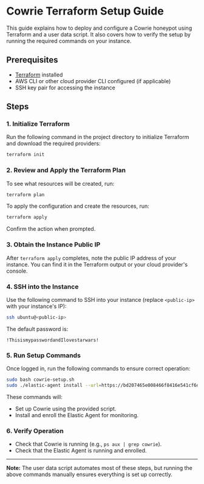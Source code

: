 # Cowrie Terraform Setup Guide

This guide explains how to deploy and configure a Cowrie honeypot using Terraform and a user data script. It also covers how to verify the setup by running the required commands on your instance.

## Prerequisites

- [Terraform](https://www.terraform.io/downloads.html) installed
- AWS CLI or other cloud provider CLI configured (if applicable)
- SSH key pair for accessing the instance

## Steps

### 1. Initialize Terraform

Run the following command in the project directory to initialize Terraform and download the required providers:

```bash
terraform init
```

### 2. Review and Apply the Terraform Plan

To see what resources will be created, run:

```bash
terraform plan
```

To apply the configuration and create the resources, run:

```bash
terraform apply
```

Confirm the action when prompted.

### 3. Obtain the Instance Public IP

After `terraform apply` completes, note the public IP address of your instance. You can find it in the Terraform output or your cloud provider's console.

### 4. SSH into the Instance

Use the following command to SSH into your instance (replace `<public-ip>` with your instance's IP):

```bash
ssh ubuntu@<public-ip>
```

The default password is:

```
!ThisismypasswordandIlovestarwars!
```

### 5. Run Setup Commands

Once logged in, run the following commands to ensure correct operation:

```bash
sudo bash cowrie-setup.sh
sudo ./elastic-agent install --url=https://bd207465e008466f8416e541cf6da0b0.fleet.us-central1.gcp.cloud.es.io:443 --enrollment-token=S21xSE1wWUJWNzFGd0pLaWhQLWU6OFB4Wkd5Yi1TeW04V01qVlprYlZtQQ==
```

These commands will:

- Set up Cowrie using the provided script.
- Install and enroll the Elastic Agent for monitoring.

### 6. Verify Operation

- Check that Cowrie is running (e.g., `ps aux | grep cowrie`).
- Check that the Elastic Agent is running and enrolled.

---

**Note:** The user data script automates most of these steps, but running the above commands manually ensures everything is set up correctly.

